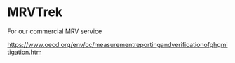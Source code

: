 # MRVTrek
For our commercial MRV service

https://www.oecd.org/env/cc/measurementreportingandverificationofghgmitigation.htm
